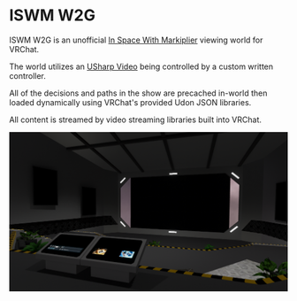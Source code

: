 # ISWM W2G
ISWM W2G is an unofficial [In Space With Markiplier](https://youtu.be/j64oZLF443g) viewing world for VRChat.

The world utilizes an [USharp Video](https://github.com/MerlinVR/USharpVideo) being controlled by a custom written controller. 

All of the decisions and paths in the show are precached in-world then loaded dynamically using VRChat's provided Udon JSON libraries. 

All content is streamed by video streaming libraries built into VRChat.

![Example of the theater](./img/ISWMTheaterExample.png "Theater Example")

